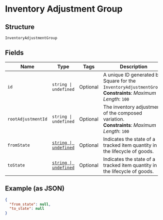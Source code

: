 
# Inventory Adjustment Group

## Structure

`InventoryAdjustmentGroup`

## Fields

| Name | Type | Tags | Description |
|  --- | --- | --- | --- |
| `id` | `string \| undefined` | Optional | A unique ID generated by Square for the<br>`InventoryAdjustmentGroup`.<br>**Constraints**: *Maximum Length*: `100` |
| `rootAdjustmentId` | `string \| undefined` | Optional | The inventory adjustment of the composed variation.<br>**Constraints**: *Maximum Length*: `100` |
| `fromState` | [`string \| undefined`](../../doc/models/inventory-state.md) | Optional | Indicates the state of a tracked item quantity in the lifecycle of goods. |
| `toState` | [`string \| undefined`](../../doc/models/inventory-state.md) | Optional | Indicates the state of a tracked item quantity in the lifecycle of goods. |

## Example (as JSON)

```json
{
  "from_state": null,
  "to_state": null
}
```

